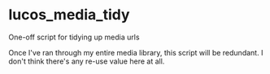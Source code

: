 # lucos_media_tidy
One-off script for tidying up media urls

Once I've ran through my entire media library, this script will be redundant.  I don't think there's any re-use value here at all.
